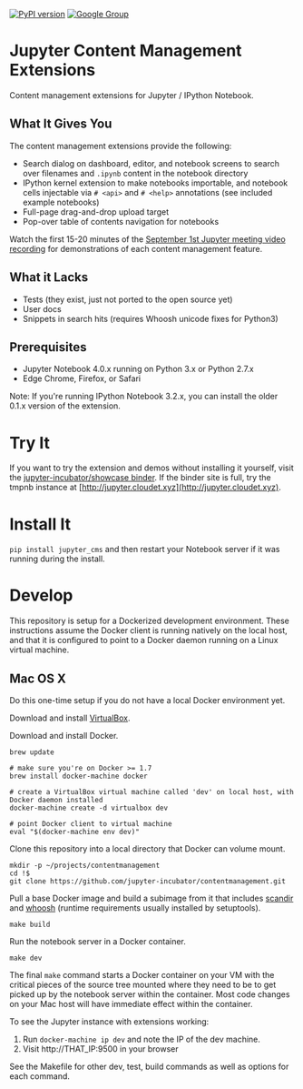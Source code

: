 [![PyPI version](https://badge.fury.io/py/jupyter_cms.svg)](https://badge.fury.io/py/jupyter_cms) [![Google Group](https://img.shields.io/badge/-Google%20Group-lightgrey.svg)](https://groups.google.com/forum/#!forum/jupyter)

# Jupyter Content Management Extensions

Content management extensions for Jupyter / IPython Notebook.

## What It Gives You

The content management extensions provide the following:

* Search dialog on dashboard, editor, and notebook screens to search over filenames and `.ipynb` content in the notebook directory
* IPython kernel extension to make notebooks importable, and notebook cells injectable via `# <api>` and `# <help>` annotations (see included example notebooks)
* Full-page drag-and-drop upload target
* Pop-over table of contents navigation for notebooks

Watch the first 15-20 minutes of the [September 1st Jupyter meeting video recording](https://www.youtube.com/watch?v=SJiezXPhVv8) for demonstrations of each content management feature.

## What it Lacks

* Tests (they exist, just not ported to the open source yet)
* User docs
* Snippets in search hits (requires Whoosh unicode fixes for Python3)

## Prerequisites

* Jupyter Notebook 4.0.x running on Python 3.x or Python 2.7.x
* Edge Chrome, Firefox, or Safari

Note: If you're running IPython Notebook 3.2.x, you can install the older 0.1.x version of the extension.

# Try It

If you want to try the extension and demos without installing it yourself, visit the [jupyter-incubator/showcase binder](http://mybinder.org/repo/jupyter-incubator/showcase). If the binder site is full, try the tmpnb instance at [http://jupyter.cloudet.xyz](http://jupyter.cloudet.xyz).

# Install It

`pip install jupyter_cms` and then restart your Notebook server if it was running during the install.

# Develop

This repository is setup for a Dockerized development environment.  These instructions assume the Docker client is running natively on the local host, and that it is configured to point to a Docker daemon running on a Linux virtual machine.

## Mac OS X

Do this one-time setup if you do not have a local Docker environment yet.

Download and install [VirtualBox](https://www.virtualbox.org/wiki/Downloads).

Download and install Docker.

```
brew update

# make sure you're on Docker >= 1.7
brew install docker-machine docker

# create a VirtualBox virtual machine called 'dev' on local host, with Docker daemon installed
docker-machine create -d virtualbox dev

# point Docker client to virtual machine
eval "$(docker-machine env dev)"
```

Clone this repository into a local directory that Docker can volume mount.

```
mkdir -p ~/projects/contentmanagement
cd !$
git clone https://github.com/jupyter-incubator/contentmanagement.git
```

Pull a base Docker image and build a subimage from it that includes [scandir](https://github.com/benhoyt/scandir) and [whoosh](http://whoosh.readthedocs.org/en/latest/) (runtime requirements usually installed by setuptools).

```
make build
```

Run the notebook server in a Docker container.

```
make dev
```

The final `make` command starts a Docker container on your VM with the critical pieces of the source tree mounted where they need to be to get picked up by the notebook server within the container.  Most code changes on your Mac host will have immediate effect within the container.

To see the Jupyter instance with extensions working:

1. Run `docker-machine ip dev` and note the IP of the dev machine.
2. Visit http://THAT_IP:9500 in your browser

See the Makefile for other dev, test, build commands as well as options for each command.
